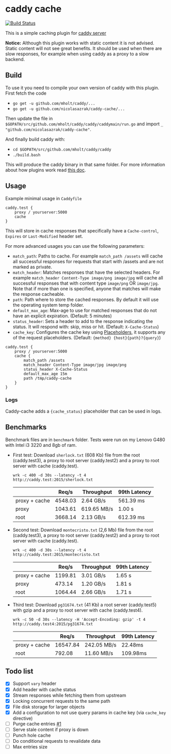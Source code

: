 # caddy cache

[![Build Status](https://travis-ci.org/nicolasazrak/caddy-cache.svg?branch=master)](https://travis-ci.org/nicolasazrak/caddy-cache)

This is a simple caching plugin for [caddy server](https://caddyserver.com/)

**Notice:** Although this plugin works with static content it is not advised. Static content will not see great benefits. It should be used when there are slow responses, for example when using caddy as a proxy to a slow backend.

## Build

To use it you need to compile your own version of caddy with this plugin. First fetch the code

- `go get -u github.com/mholt/caddy/...`
- `go get -u github.com/nicolasazrak/caddy-cache/...`

Then update the file in `$GOPATH/src/github.com/mholt/caddy/caddy/caddymain/run.go` and import `_ "github.com/nicolasazrak/caddy-cache"`.

And finally build caddy with:

- `cd $GOPATH/src/github.com/mholt/caddy/caddy`
- `./build.bash`

This will produce the caddy binary in that same folder. For more information about how plugins work read [this doc](https://github.com/mholt/caddy/wiki/Writing-a-Plugin:-Directives). 

## Usage

Example minimal usage in `Caddyfile`

```
caddy.test {
    proxy / yourserver:5000
    cache
}
```

This will store in cache responses that specifically have a `Cache-control`, `Expires` or `Last-Modified` header set.

For more advanced usages you can use the following parameters: 

- `match_path`: Paths to cache. For example `match_path /assets` will cache all successful responses for requests that start with /assets and are not marked as private.
- `match_header`: Matches responses that have the selected headers. For example `match_header Content-Type image/png image/jpg` will cache all successful responses that with content type `image/png` OR `image/jpg`. Note that if more than one is specified, anyone that matches will make the response cacheable. 
- `path`: Path where to store the cached responses. By default it will use the operating system temp folder.
- `default_max_age`: Max-age to use for matched responses that do not have an explicit expiration. (Default: 5 minutes)
- `status_header`: Sets a header to add to the response indicating the status. It will respond with: skip, miss or hit. (Default: `X-Cache-Status`)
- `cache_key`: Configures the cache key using [Placeholders](https://caddyserver.com/docs/placeholders), it supports any of the request placeholders. (Default: `{method} {host}{path}?{query}`)

```
caddy.test {
    proxy / yourserver:5000
    cache {
        match_path /assets
        match_header Content-Type image/jpg image/png
        status_header X-Cache-Status
        default_max_age 15m
        path /tmp/caddy-cache
    }
}
```


### Logs

Caddy-cache adds a `{cache_status}` placeholder that can be used in logs.

## Benchmarks

Benchmark files are in `benchmark` folder. Tests were run on my Lenovo G480 with Intel i3 3220 and 8gb of ram.

- First test: Download `sherlock.txt` (608 Kb) file from the root (caddy.test3), a proxy to root server (caddy.test2) and a proxy to root server with cache (caddy.test).

    `wrk -c 400 -d 30s --latency -t 4 http://caddy.test:2015/sherlock.txt`

    |               | Req/s   | Throughput  | 99th Latency |
    |---------------|---------|-------------|--------------|
    | proxy + cache | 4548.03 |   2.64 GB/s | 561.39 ms    |
    | proxy         | 1043.61 | 619.65 MB/s |   1.00 s     |
    | root          | 3668.14 |   2.13 GB/s | 612.39 ms    |

- Second test: Download `montecristo.txt` (2,6 Mb) file from the root (caddy.test3), a proxy to root server (caddy.test2) and a proxy to root server with cache (caddy.test).

    `wrk -c 400 -d 30s --latency -t 4 http://caddy.test:2015/montecristo.txt`

    |               | Req/s   | Throughput  | 99th Latency |
    |---------------|---------|-------------|--------------|
    | proxy + cache | 1199.81 |   3.01 GB/s | 1.65 s       |
    | proxy         |  473.14 |   1.20 GB/s | 1.81 s       |
    | root          | 1064.44 |   2.66 GB/s | 1.71 s       |

- Third test: Download `pg31674.txt` (41 Kb) a root server (caddy.test5) with gzip and a proxy to root server with cache (caddy.test4).

    `wrk -c 50 -d 30s --latency -H 'Accept-Encoding: gzip' -t 4 http://caddy.test4:2015/pg31674.txt`

    |               | Req/s    | Throughput  | 99th Latency |
    |---------------|----------|-------------|--------------|
    | proxy + cache | 16547.84 | 242.05 MB/s |  22.48ms     |
    | root          | 792.08   |  11.60 MB/s | 109.98ms     |

## Todo list

- [x] Support `vary` header
- [x] Add header with cache status
- [x] Stream responses while fetching them from upstream
- [x] Locking concurrent requests to the same path
- [x] File disk storage for larger objects
- [x] Add a configuration to not use query params in cache key (via `cache_key` directive)
- [ ] Purge cache entries [#1](https://github.com/nicolasazrak/caddy-cache/issues/1)
- [ ] Serve stale content if proxy is down
- [ ] Punch hole cache
- [ ] Do conditional requests to revalidate data
- [ ] Max entries size